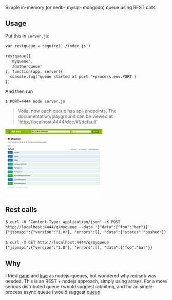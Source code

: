 Simple in-memory (or nedb- mysql- mongodb) queue using REST calls

## Usage 

Put this in `server.js`:

    var restqueue = require('./index.js')

    restqueue([
      'myqueue', 
      'anotherqueue'
    ], function(app, server){
      console.log("queue started at port "+process.env.PORT )
    })

And then run

    $ PORT=4444 node server.js

> Voila: now each queue has api-endpoints. The documentation/playground can be viewed at 'http://localhost:4444/doc/#!/default'

<img src="doc/restqueue.png" width="60%"/>

## Rest calls 

    $ curl -H 'Content-Type: application/json' -X POST http://localhost:4444/q/myqueue --data '{"data":{"foo":"bar"}}'
    {"jsonapi":{"version":"1.0"}, "errors":[], "data":{"status":"pushed"}}

    $ curl -X GET http://localhost:4444/q/myqueue
    {"jsonapi":{"version":"1.0"}, "errors":[], "data":{"foo":"bar"}}

## Why

I tried [rsmq](https://npmjs.org/package/rsmq) and [kue](https://npmjs.org/package/kue) as nodejs-queues, but wondered why redisdb was needed.
This is an REST + nodejs approach, simply using arrays.
For a more serious distributed queue i would suggest rabbitmq,  and for an single-process async queue i would suggest [queue](https://npmjs.org/package/queue) 
